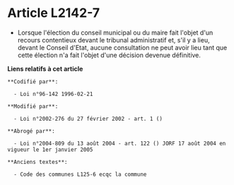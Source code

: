 # Article L2142-7

- Lorsque l'élection du conseil municipal ou du maire fait l'objet d'un recours contentieux devant le tribunal administratif
et, s'il y a lieu, devant le Conseil d'Etat, aucune consultation ne peut avoir lieu tant que cette élection n'a fait l'objet
d'une décision devenue définitive.

**Liens relatifs à cet article**

	**Codifié par**:

	  - Loi n°96-142 1996-02-21

	**Modifié par**:

	  - Loi n°2002-276 du 27 février 2002 - art. 1 ()

	**Abrogé par**:

	  - Loi n°2004-809 du 13 août 2004 - art. 122 () JORF 17 août 2004 en vigueur le 1er janvier 2005

	**Anciens textes**:

	  - Code des communes L125-6 ecqc la commune
